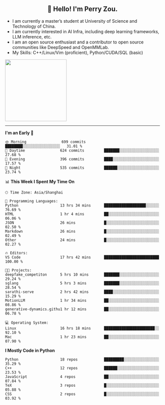 <h2 align="center">👋 Hello! I'm Perry Zou.</h2>

- I am currently a master’s student at University of Science and Technology of China.
- I am currently interested in AI Infra, including deep learning frameworks, LLM inference, etc.
- I am an open source enthusiast and a contributor to open source communities like DeepSpeed and OpenMMLab.
- My Skills: C++/Linux/Vim (proficient), Python/CUDA/SQL (basic)

<img height=200 align="center" src="https://github-readme-stats.vercel.app/api?username=zonepg" />

-------

<!--START_SECTION:waka-->
**I'm an Early 🐤** 

```text
🌞 Morning                699 commits         ████████░░░░░░░░░░░░░░░░░   31.01 % 
🌆 Daytime                624 commits         ███████░░░░░░░░░░░░░░░░░░   27.68 % 
🌃 Evening                396 commits         ████░░░░░░░░░░░░░░░░░░░░░   17.57 % 
🌙 Night                  535 commits         ██████░░░░░░░░░░░░░░░░░░░   23.74 % 
```


📊 **This Week I Spent My Time On** 

```text
🕑︎ Time Zone: Asia/Shanghai

💬 Programming Languages: 
Python                   13 hrs 34 mins      ███████████████████░░░░░░   76.69 % 
HTML                     1 hr 4 mins         ██░░░░░░░░░░░░░░░░░░░░░░░   06.06 % 
JSON                     26 mins             █░░░░░░░░░░░░░░░░░░░░░░░░   02.50 % 
Markdown                 26 mins             █░░░░░░░░░░░░░░░░░░░░░░░░   02.49 % 
Other                    24 mins             █░░░░░░░░░░░░░░░░░░░░░░░░   02.27 % 

🔥 Editors: 
VS Code                  17 hrs 42 mins      █████████████████████████   100.00 % 

🐱‍💻 Projects: 
deepfake_competiton      5 hrs 10 mins       ███████░░░░░░░░░░░░░░░░░░   29.24 % 
sglang                   5 hrs 3 mins        ███████░░░░░░░░░░░░░░░░░░   28.54 % 
sarathi-serve            2 hrs 42 mins       ████░░░░░░░░░░░░░░░░░░░░░   15.29 % 
MotionLLM                1 hr 34 mins        ██░░░░░░░░░░░░░░░░░░░░░░░   08.86 % 
generative-dynamics.githu1 hr 12 mins        ██░░░░░░░░░░░░░░░░░░░░░░░   06.78 % 

💻 Operating System: 
Linux                    16 hrs 18 mins      ███████████████████████░░   92.10 % 
Mac                      1 hr 23 mins        ██░░░░░░░░░░░░░░░░░░░░░░░   07.90 % 
```

**I Mostly Code in Python** 

```text
Python                   18 repos            █████████░░░░░░░░░░░░░░░░   35.29 % 
C++                      12 repos            ██████░░░░░░░░░░░░░░░░░░░   23.53 % 
JavaScript               4 repos             ██░░░░░░░░░░░░░░░░░░░░░░░   07.84 % 
TeX                      3 repos             █░░░░░░░░░░░░░░░░░░░░░░░░   05.88 % 
CSS                      2 repos             █░░░░░░░░░░░░░░░░░░░░░░░░   03.92 % 
```




<!--END_SECTION:waka-->
